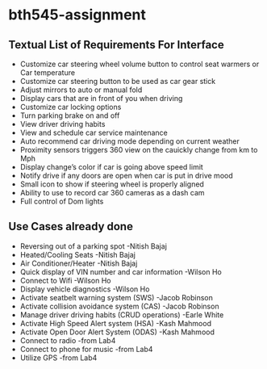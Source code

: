 ﻿# bth545-assignment

## Textual List of Requirements For Interface
* Customize car steering wheel volume button  to control seat warmers or Car temperature
* Customize car steering button to be used as car gear stick
* Adjust mirrors to auto or manual fold
* Display cars that are in front of you when driving
* Customize car locking options
* Turn parking brake on and off
* View driver driving habits
* View and schedule car service maintenance
* Auto recommend car driving mode depending on current weather
* Proximity sensors triggers 360 view on the cauickly change from km to Mph
* Display change’s color if car is going above speed limit
* Notify drive if any doors are open when car is put in drive mood
* Small icon to show if steering wheel is properly aligned
* Ability to use to record car 360 cameras as a dash cam
* Full control of Dom lights

## Use Cases already done
* Reversing out of a parking spot -Nitish Bajaj
* Heated/Cooling Seats -Nitish Bajaj
* Air Conditioner/Heater -Nitish Bajaj
* Quick display of VIN number and car information -Wilson Ho
* Connect to Wifi  -Wilson Ho
* Display vehicle diagnostics -Wilson Ho
* Activate seatbelt warning system (SWS) -Jacob Robinson
* Activate collision avoidance system (CAS) -Jacob Robinson
* Manage driver driving habits (CRUD operations) -Earle White
* Activate High Speed Alert system (HSA) -Kash Mahmood
* Activate Open Door Alert System (ODAS) -Kash Mahmood
* Connect to radio -from Lab4
* Connect to phone for music -from Lab4
* Utilize GPS -from Lab4
